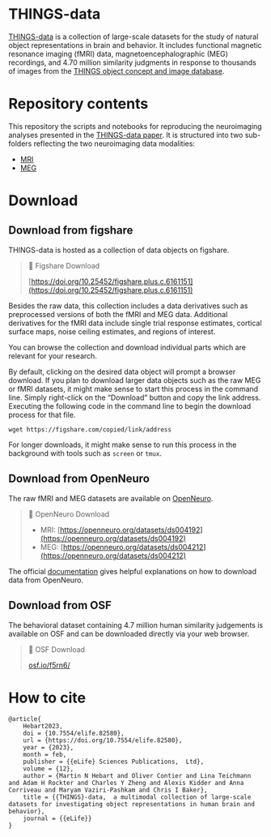 # THINGS-data

[THINGS-data](https://elifesciences.org/articles/82580) is a collection of large-scale datasets for the study of natural object representations in brain and behavior. It includes functional magnetic resonance imaging (fMRI) data, magnetoencephalographic (MEG) recordings, and 4.70 million similarity judgments in response to thousands of images from the [THINGS object concept and image database](https://doi.org/10.1371/journal.pone.0223792).

# Repository contents

This repository the scripts and notebooks for reproducing the neuroimaging analyses presented in the [THINGS-data paper](https://elifesciences.org/articles/82580). It is structured into two sub-folders reflecting the two neuroimaging data modalities: 
- [MRI](MRI)
- [MEG](MEG)


# Download

## Download from figshare

THINGS-data is hosted as a collection of data objects on figshare. 

> 🔗 Figshare Download
> 
> [https://doi.org/10.25452/figshare.plus.c.6161151](https://doi.org/10.25452/figshare.plus.c.6161151)

Besides the raw data, this collection includes a data derivatives such as preprocessed versions of both the fMRI and MEG data. Additional derivatives for the fMRI data include single trial response estimates, cortical surface maps, noise ceiling estimates, and regions of interest.

You can browse the collection and download individual parts which are relevant for your research.

By default, clicking on the desired data object will prompt a browser download. If you plan to download larger data objects such as the raw MEG or fMRI datasets, it might make sense to start this process in the command line. Simply right-click on the “Download” button and copy the link address. Executing the following code in the command line to begin the download process for that file. 
```
wget https://figshare.com/copied/link/address
```
For longer downloads, it might make sense to run this process in the background with tools such as `screen` or `tmux`.

## Download from OpenNeuro

The raw fMRI and MEG datasets are available on [OpenNeuro](https://openneuro.org). 

> 🔗 OpenNeuro Download
> 
> - MRI: [https://openneuro.org/datasets/ds004192](https://openneuro.org/datasets/ds004192)
> - MEG: [https://openneuro.org/datasets/ds004212](https://openneuro.org/datasets/ds004212)



The official [documentation](https://docs.openneuro.org/user-guide) gives helpful explanations on how to download data from OpenNeuro.


## Download from OSF

The behavioral dataset containing 4.7 million human similarity judgements is available on OSF and can be downloaded directly via your web browser.

> 🔗 OSF Download
> 
> [osf.io/f5rn6/](https://osf.io/f5rn6/)


# How to cite
```
@article{
	Hebart2023,
	doi = {10.7554/elife.82580},
  	url = {https://doi.org/10.7554/elife.82580},
	year = {2023},
	month = feb,
	publisher = {{eLife} Sciences Publications,  Ltd},
	volume = {12},
	author = {Martin N Hebart and Oliver Contier and Lina Teichmann and Adam H Rockter and Charles Y Zheng and Alexis Kidder and Anna Corriveau and Maryam Vaziri-Pashkam and Chris I Baker},
	title = {{THINGS}-data,  a multimodal collection of large-scale datasets for investigating object representations in human brain and behavior},
	journal = {{eLife}}
}
```
